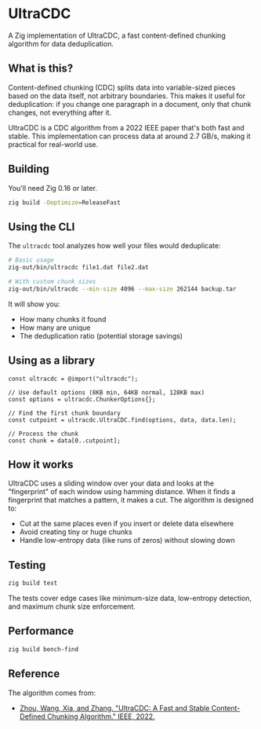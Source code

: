 # UltraCDC

A Zig implementation of UltraCDC, a fast content-defined chunking algorithm for data deduplication.

## What is this?

Content-defined chunking (CDC) splits data into variable-sized pieces based on the data itself, not arbitrary boundaries. This makes it useful for deduplication: if you change one paragraph in a document, only that chunk changes, not everything after it.

UltraCDC is a CDC algorithm from a 2022 IEEE paper that's both fast and stable. This implementation can process data at around 2.7 GB/s, making it practical for real-world use.

## Building

You'll need Zig 0.16 or later.

```bash
zig build -Doptimize=ReleaseFast
```

## Using the CLI

The `ultracdc` tool analyzes how well your files would deduplicate:

```bash
# Basic usage
zig-out/bin/ultracdc file1.dat file2.dat

# With custom chunk sizes
zig-out/bin/ultracdc --min-size 4096 --max-size 262144 backup.tar
```

It will show you:

- How many chunks it found
- How many are unique
- The deduplication ratio (potential storage savings)

## Using as a library

```zig
const ultracdc = @import("ultracdc");

// Use default options (8KB min, 64KB normal, 128KB max)
const options = ultracdc.ChunkerOptions{};

// Find the first chunk boundary
const cutpoint = ultracdc.UltraCDC.find(options, data, data.len);

// Process the chunk
const chunk = data[0..cutpoint];
```

## How it works

UltraCDC uses a sliding window over your data and looks at the "fingerprint" of each window using hamming distance. When it finds a fingerprint that matches a pattern, it makes a cut. The algorithm is designed to:

- Cut at the same places even if you insert or delete data elsewhere
- Avoid creating tiny or huge chunks
- Handle low-entropy data (like runs of zeros) without slowing down

## Testing

```bash
zig build test
```

The tests cover edge cases like minimum-size data, low-entropy detection, and maximum chunk size enforcement.

## Performance

```bash
zig build bench-find
```

## Reference

The algorithm comes from:

- [Zhou, Wang, Xia, and Zhang. "UltraCDC: A Fast and Stable Content-Defined Chunking Algorithm." IEEE, 2022.](https://ieeexplore.ieee.org/document/9894295)
